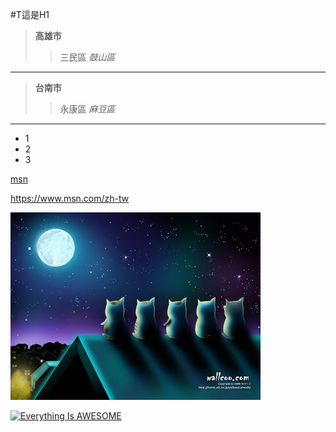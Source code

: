 #T這是H1

> **高雄市**
>>三民區
>> *鼓山區*
***
> **台南市**
>>永康區
>> *麻豆區*
***
* 1
* 2
* 3

[msn](https://www.msn.com/zh-tw)

<https://www.msn.com/zh-tw>

![中秋](1.jpg "中秋")


[![Everything Is AWESOME](https://www.youtube.com/watch?v=8tuzFSXeKI0/0.jpg)](https://www.youtube.com/watch?v=8tuzFSXeKI0 "Everything Is AWESOME")
